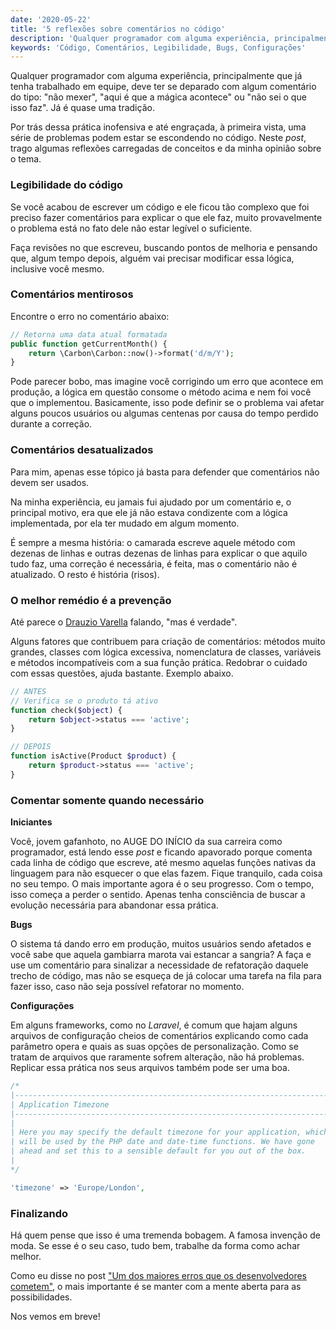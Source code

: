 ```yaml
---
date: '2020-05-22'
title: '5 reflexões sobre comentários no código'
description: 'Qualquer programador com alguma experiência, principalmente que já tenha trabalhado em equipe, deve ter se deparado com algum comentário do tipo: "não mexer", "aqui é que a mágica acontece" ou "não sei o que isso faz".'
keywords: 'Código, Comentários, Legibilidade, Bugs, Configurações'
---
```


Qualquer programador com alguma experiência, principalmente que já tenha trabalhado em equipe, deve ter se deparado com
algum comentário do tipo: "não mexer", "aqui é que a mágica acontece" ou "não sei o que isso faz". Já é quase uma
tradição.

Por trás dessa prática inofensiva e até engraçada, à primeira vista, uma série de problemas podem estar se escondendo no
código. Neste _post_, trago algumas reflexões carregadas de conceitos e da minha opinião sobre o tema.

### Legibilidade do código

Se você acabou de escrever um código e ele ficou tão complexo que foi preciso fazer comentários para explicar o que ele
faz, muito provavelmente o problema está no fato dele não estar legível o suficiente.

Faça revisões no que escreveu, buscando pontos de melhoria e pensando que, algum tempo depois, alguém vai precisar
modificar essa lógica, inclusive você mesmo.

### Comentários mentirosos

Encontre o erro no comentário abaixo:

```php
// Retorna uma data atual formatada
public function getCurrentMonth() {
    return \Carbon\Carbon::now()->format('d/m/Y');
}
```

Pode parecer bobo, mas imagine você corrigindo um erro que acontece em produção, a lógica em questão consome o método
acima e nem foi você que o implementou. Basicamente, isso pode definir se o problema vai afetar alguns poucos usuários
ou algumas centenas por causa do tempo perdido durante a correção.

### Comentários desatualizados

Para mim, apenas esse tópico já basta para defender que comentários não devem ser usados.

Na minha experiência, eu jamais fui ajudado por um comentário e, o principal motivo, era que ele já não estava
condizente com a lógica implementada, por ela ter mudado em algum momento.

É sempre a mesma história: o camarada escreve aquele método com dezenas de linhas e outras dezenas de linhas para
explicar o que aquilo tudo faz, uma correção é necessária, é feita, mas o comentário não é atualizado. O resto é
história (risos).

### O melhor remédio é a prevenção

Até parece o [Drauzio Varella](https://pt.wikipedia.org/wiki/Drauzio_Varella) falando, "mas é verdade".

Alguns fatores que contribuem para criação de comentários: métodos muito grandes, classes com lógica excessiva,
nomenclatura de classes, variáveis e métodos incompatíveis com a sua função prática. Redobrar o cuidado com essas
questões, ajuda bastante. Exemplo abaixo.

```php
// ANTES
// Verifica se o produto tá ativo
function check($object) {
    return $object->status === 'active';
}

// DEPOIS
function isActive(Product $product) {
    return $product->status === 'active';
}
```

### Comentar somente quando necessário

**Iniciantes**

Você, jovem gafanhoto, no AUGE DO INÍCIO da sua carreira como programador, está lendo esse _post_ e ficando apavorado
porque comenta cada linha de código que escreve, até mesmo aquelas funções nativas da linguagem para não esquecer o que
elas fazem. Fique tranquilo, cada coisa no seu tempo. O mais importante agora é o seu progresso. Com o tempo, isso
começa a perder o sentido. Apenas tenha consciência de buscar a evolução necessária para abandonar essa prática.

**Bugs**

O sistema tá dando erro em produção, muitos usuários sendo afetados e você sabe que aquela gambiarra marota vai estancar
a sangria? A faça e use um comentário para sinalizar a necessidade de refatoração daquele trecho de código, mas não se
esqueça de já colocar uma tarefa na fila para fazer isso, caso não seja possível refatorar no momento.

**Configurações**

Em alguns frameworks, como no _Laravel_, é comum que hajam alguns arquivos de configuração cheios de comentários
explicando como cada parâmetro opera e quais as suas opções de personalização. Como se tratam de arquivos que raramente
sofrem alteração, não há problemas. Replicar essa prática nos seus arquivos também pode ser uma boa.

```php
/*
|--------------------------------------------------------------------------
| Application Timezone
|--------------------------------------------------------------------------
|
| Here you may specify the default timezone for your application, which
| will be used by the PHP date and date-time functions. We have gone
| ahead and set this to a sensible default for you out of the box.
|
*/

'timezone' => 'Europe/London',
```

### Finalizando

Há quem pense que isso é uma tremenda bobagem. A famosa invenção de moda. Se esse é o seu caso, tudo bem, trabalhe da
forma como achar melhor.

Como eu disse no
post ["Um dos maiores erros que os desenvolvedores cometem"](/blog/posts/um-dos-maiores-erros-que-os-desenvolvedores-cometem),
o mais importante é se manter com a mente aberta para as possibilidades.

Nos vemos em breve!
